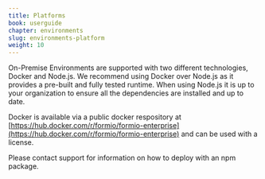 ```yaml
---
title: Platforms
book: userguide
chapter: environments
slug: environments-platform
weight: 10
---
```

On-Premise Environments are supported with two different technologies, Docker and Node.js. We recommend using Docker over Node.js as it provides a pre-built and fully tested runtime. When using Node.js it is up to your organization to ensure all the dependencies are installed and up to date.

Docker is available via a public docker respository at [https://hub.docker.com/r/formio/formio-enterprise](https://hub.docker.com/r/formio/formio-enterprise) and can be used with a license.

Please contact support for information on how to deploy with an npm package.
